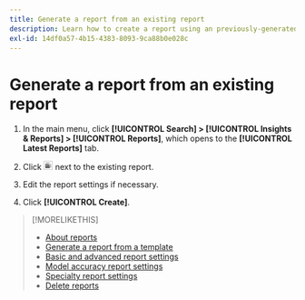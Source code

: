 ```yaml
---
title: Generate a report from an existing report
description: Learn how to create a report using an previously-generated report.
exl-id: 14df0a57-4b15-4383-8093-9ca88b0e028c
---
```

# Generate a report from an existing report

1. In the main menu, click **[!UICONTROL Search] > [!UICONTROL Insights & Reports] > [!UICONTROL Reports]**, which opens to the **[!UICONTROL Latest Reports]** tab.

1. Click ![Create Similar button](/help/search-social-commerce/assets/create-similar.png "Create Similar button") next to the existing report.

1. Edit the report settings if necessary.

1. Click **[!UICONTROL Create]**.

>[!MORELIKETHIS]
>
>* [About reports](/help/search-social-commerce/reports/report-about.md)
>* [Generate a report from a template](/help/search-social-commerce/reports/management/report-generate-from-template.md)
>* [Basic and advanced report settings](/help/search-social-commerce/reports/management/basic-advanced/basic-advanced-report-settings.md)
>* [Model accuracy report settings](/help/search-social-commerce/reports/management/model-accuracy/model-accuracy-report-settings.md)
>* [Specialty report settings](/help/search-social-commerce/reports/management/specialty/specialty-report-settings.md)
>* [Delete reports](/help/search-social-commerce/reports/management/report-delete.md)
